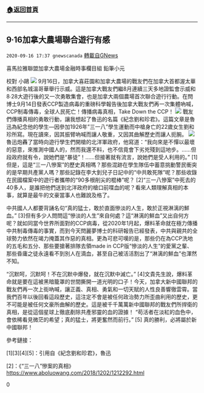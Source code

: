 ###  [:house:返回首頁](https://github.com/ourhimalayas/txt)
---

## 9∙16加拿大農場聯合遊行有感
`2020-09-16 17:37 gnewscanada` [轉載自GNews](https://gnews.org/zh-hant/362118/)

喜馬拉雅聯盟加拿大農場金融時事欄目組 鉛筆小元

校對 小鷗
![](https://s3.amazonaws.com/gnews-media-offload/wp-content/uploads/2020/09/16172717/FFFFFFF-5.jpg)
9月16日，加拿大喜莊園和加拿大農場的戰友們在加拿大首都渥太華和西部名城溫哥華舉行示威。這是加拿大戰友們繼8月連續三天多地證監會示威和8∙28大遊行後的又一次勇敢集會，也是加拿大兩個農場首次聯合遊行行動。在閆博士9月14日發表CCP製造病毒的重磅科學報告後加拿大戰友們再一次集體吶喊，CCP制毒傳毒，全球人民死亡！傳播病毒真相，Take Down the CCP！
![](https://s3.amazonaws.com/gnews-media-offload/wp-content/uploads/2020/09/16172729/174575.png)
戰友們傳播真相的勇敢行動，讓我想起了魯迅的名篇《紀念劉和珍君》。這篇文章是魯迅為紀念他的學生—因參加1926年”三一八”學生運動而中槍身亡的22歲女生劉和珍所寫。現在讀來，因其振臂吶喊而讓人敬重，又因其曲解歷史而讓人扼腕。
![](https://s3.amazonaws.com/gnews-media-offload/wp-content/uploads/2020/09/16172744/2555.png)
魯迅炮轟了當時向遊行學生們開槍的北洋軍政府，他寫道：“我向來是不憚以最壞的惡意，來推測中國人的，然而我還不料，也不信竟會下劣兇殘到這地步。……但段政府就有令，說她們是“暴徒”！……但接著就有流言，說她們是受人利用的。” [1]但是，這是“三一八慘案”的歷史真相嗎？那些混跡在學生隊伍中蓄意挑動警民衝突的是早期共產黨人嗎？那些記錄在李大釗兒子日記中的“中共敢死隊”呢？那些收錄在民國檔案中的遊行者攜帶的“90多根削尖的棍棒”呢？ [2]“三一八慘案”中死去的40多人，是誰把他們送到北洋政府的槍口前喋血的呢？看來人類理解真相的本事，就算是最牛的文豪當事人也難說及格了。

中共國人人都要背誦名句“真的猛士，敢於直面慘淡的人生，敢於正視淋漓的鮮血。” [3]但有多少人問問這“慘淡的人生”來自何處？這“淋漓的鮮血”又出自何方呢？就如同當今世界所面對的CCP病毒，從2020年1月起，爆料革命就在極力傳播中共制毒傳毒的事實，而到今天閆麗夢博士的科研報告已經發表，中共與親共的全球勢力依然在竭力掩蓋其作惡的真相。更為可悲可嘆的是，那些仍在為CCP洗地的五毛和五分、那些要搶著排隊去領made in CCP版“慘淡的人生”的愛黨之輩、那些昏庸之徒永遠看不到別人在滴血，甚至自己被活活割出了“淋漓的鮮血”也渾然不知。

“沉默呵，沉默呵！不在沉默中爆發，就在沉默中滅亡。” [4]文貴先生說，爆料革命就是要在這被黑暗籠罩的世間撕開一道光明的口子！今天，加拿大新中國聯邦的戰友們再一次上街吶喊，讓正義、真相、勇氣和一切天賦的人性良善響徹雲霄。當我們百年以後回看這段歷史，這注定不會是被任何政治勢力所歪曲利用的歷史，更不可能是被任何文豪所曲解的歷史。這是被千千萬萬新中國聯邦的戰友們所捍衛的真相，是從這個星球上徹底剷除共產邪靈的血的證據！ “苟活者在淡紅的血色中，會依稀看見微茫的希望；真的猛士，將更奮然而前行。” [5] 真的勝利，必將屬於新中國聯邦！

參考鏈接：

[1][3][4][5]：引用自《紀念劉和珍君》，魯迅

[2]：《“三一八”慘案的真相》 https://www.aboluowang.com/2018/1202/1212292.html

0
